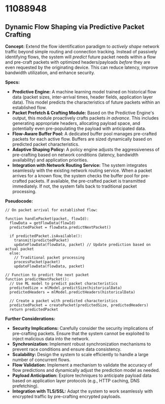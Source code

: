 # 11088948

## Dynamic Flow Shaping via Predictive Packet Crafting

**Concept:** Extend the flow identification paradigm to *actively shape* network traffic beyond simple routing and connection tracking. Instead of passively identifying flows, the system will *predict* future packet needs within a flow and pre-craft packets with optimized headers/payloads *before* they are even requested by the originating device. This can reduce latency, improve bandwidth utilization, and enhance security.

**Specs:**

*   **Predictive Engine:** A machine learning model trained on historical flow data (packet sizes, inter-arrival times, header fields, application layer data). This model predicts the characteristics of future packets within an established flow.
*   **Packet Prefetch & Crafting Module:**  Based on the Predictive Engine's output, this module proactively crafts packets *in advance*. This includes generating appropriate headers, allocating payload space, and potentially even pre-populating the payload with anticipated data.
*   **Flow-Aware Buffer Pool:** A dedicated buffer pool manages pre-crafted packets for each active flow. Buffers are sized dynamically based on predicted packet characteristics.
*   **Adaptive Shaping Policy:** A policy engine adjusts the aggressiveness of pre-crafting based on network conditions (latency, bandwidth availability) and application priorities.
*   **Integration with Network Routing Service:**  The system integrates seamlessly with the existing network routing service. When a packet arrives for a known flow, the system checks the buffer pool for pre-crafted packets. If available, the pre-crafted packet is transmitted immediately. If not, the system falls back to traditional packet processing.

**Pseudocode:**

```
// On packet arrival for established flow:

function handlePacket(packet, flowId):
  flowData = getFlowData(flowId)
  predictedPacket = flowData.predictNextPacket()

  if predictedPacket.isAvailable():
    transmit(predictedPacket)
    updateFlowData(flowData, packet) // Update prediction based on actual packet
  else:
    // Traditional packet processing
    processPacket(packet)
    updateFlowData(flowData, packet)
    
// Function to predict the next packet
function predictNextPacket():
  // Use ML model to predict packet characteristics
  predictedSize = mlModel.predictSize(historicalData)
  predictedHeaders = mlModel.predictHeaders(historicalData)

  // Create a packet with predicted characteristics
  predictedPacket = createPacket(predictedSize, predictedHeaders)
  return predictedPacket
```

**Further Considerations:**

*   **Security Implications:** Carefully consider the security implications of pre-crafting packets. Ensure that the system cannot be exploited to inject malicious data into the network.
*   **Synchronization:** Implement robust synchronization mechanisms to prevent race conditions and ensure data consistency.
*   **Scalability:** Design the system to scale efficiently to handle a large number of concurrent flows.
*   **Flow Validation:** Implement a mechanism to validate the accuracy of flow predictions and dynamically adjust the prediction model as needed.
*   **Payload Anticipation:** Explore techniques to anticipate payload data based on application layer protocols (e.g., HTTP caching, DNS prefetching).
*   **Integration with TLS/SSL:**  Adapt the system to work seamlessly with encrypted traffic by pre-crafting encrypted payloads.